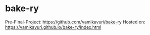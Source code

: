 # bake-ry
Pre-Final-Project: https://github.com/vamikavuri/bake-ry
Hosted on: https://vamikavuri.github.io/bake-ry/index.html
